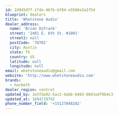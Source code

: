 ```yaml
---
id: 2d945d7f-1fde-467b-bf84-e5560a3a2f54
blueprint: dealers
title: 'Whetstone Audio'
dealer_address:
  name: 'Brian DiFrank'
  street: '2401 E. 6th St. #1001'
  street2: null
  postCode: '78702'
  city: Austin
  state: TX
  country: US
  latitude: null
  longitude: null
email: whetstoneaudio@gmail.com
website: 'http://www.whetstoneaudio.com'
brands:
  - harbeth
dealer_region: central
updated_by: 1e5fda92-5ac2-4abb-b403-8041edf0b4c3
updated_at: 1694719792
phone_number_field: '+15127848282'
---
```

